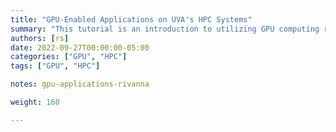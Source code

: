 ```yaml
---
title: "GPU-Enabled Applications on UVA's HPC Systems"
summary: "This tutorial is an introduction to utilizing GPU computing resources on UVA's HPC systems."
authors: [rs]
date: 2022-09-27T00:00:00-05:00
categories: ["GPU", "HPC"]
tags: ["GPU", "HPC"]

notes: gpu-applications-rivanna

weight: 160

---
```


